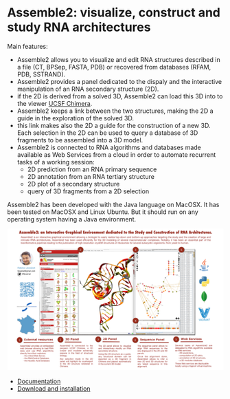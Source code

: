 # Assemble2: visualize, construct and study RNA architectures

Main features:

* Assemble2 allows you to visualize and edit RNA structures described in a file (CT, BPSep, FASTA, PDB) or recovered from databases (RFAM, PDB, SSTRAND).
* Assemble2 provides a panel dedicated to the dispaly and the interactive manipulation of an RNA secondary structure (2D).
* if the 2D is derived from a solved 3D, Assemble2 can load this 3D into to the viewer [UCSF Chimera](http://www.cgl.ucsf.edu/chimera/).
* Assemble2 keeps a link between the two structures, making the 2D a guide in the exploration of the solved 3D.
* this link makes also the 2D a guide for the construction of a new 3D. Each selection in the 2D can be used to query a database of 3D fragments to be assembled into a 3D model.
* Assemble2 is connected to RNA algorithms and databases made available as Web Services from a cloud in order to automate recurrent tasks of a working session:
  * 2D prediction from an RNA primary sequence
  * 2D annotation from an RNA tertiary structure
  * 2D plot of a secondary structure
  * query of 3D fragments from a 2D selection

Assemble2 has been developed with the Java language on MacOSX. It has been tested on MacOSX and Linux Ubuntu. But it should run on any operating system having a Java environment.

![Assemble2 description](media/poster-assemble2.png)

* [Documentation](https://github.com/fjossinet/assemble2/wiki)
* [Download and installation](https://github.com/fjossinet/assemble2/wiki/Download-and-installation)

